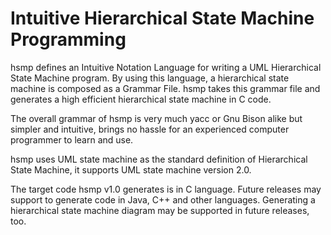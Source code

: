# Intuitive Hierarchical State Machine Programming

hsmp defines an Intuitive Notation Language for writing a UML Hierarchical State Machine program. By using this language, a hierarchical state machine is composed as a Grammar File. hsmp takes this grammar file and generates a high efficient hierarchical state machine in C code.

The overall grammar of hsmp is very much yacc or Gnu Bison alike but simpler and intuitive, brings no hassle for an experienced computer programmer to learn and use.

hsmp uses UML state machine as the standard definition of Hierarchical State Machine, it supports UML state machine version 2.0.

The target code hsmp v1.0 generates is in C language. Future releases may support to generate code in Java, C++ and other languages. Generating a hierarchical state machine diagram may be supported in future releases, too.
